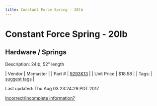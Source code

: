 ```yaml
---
title: Constant Force Spring - 20lb
---
```


# Constant Force Spring - 20lb
## Hardware / Springs
Description: 	24lb, 52" length 

| Vendor | Mcmaster | 
| Part # | [9293K13](https://www.mcmaster.com/#9293K13) | 
| Unit Price | $18.58 | 
| Tags: | [suggest tags](https://docs.google.com/forms/d/e/1FAIpQLSeWyY8v3RgOty-MyWmh9U0iivNYN_molChYyS-0U-o-kOAv_g/viewform) | 

Last updated: Thu Aug 03 23:24:29 PDT 2017

 [Incorrect/Incomplete information?](https://docs.google.com/forms/d/e/1FAIpQLSeWyY8v3RgOty-MyWmh9U0iivNYN_molChYyS-0U-o-kOAv_g/viewform)